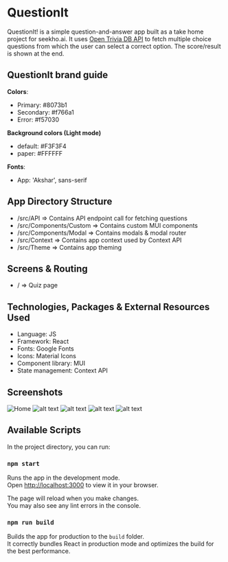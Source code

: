 # QuestionIt

QuestionIt! is a simple question-and-answer app built as a take home project for seekho.ai. It uses [Open Trivia DB API](https://opentdb.com/) to fetch multiple choice questions from which the user can select a correct option. The score/result is shown at the end.

## QuestionIt brand guide

**Colors**:
- Primary: #8073b1
- Secondary: #f766a1
- Error: #f57030

**Background colors (Light mode)**
- default: #F3F3F4
- paper: #FFFFFF

**Fonts**:
- App: 'Akshar', sans-serif

## App Directory Structure
- /src/API => Contains API endpoint call for fetching questions
- /src/Components/Custom => Contains custom MUI components
- /src/Components/Modal => Contains modals & modal router
- /src/Context => Contains app context used by Context API
- /src/Theme => Contains app theming 

 ## Screens & Routing
- / => Quiz page

## Technologies, Packages & External Resources Used

- Language: JS
- Framework: React
- Fonts: Google Fonts
- Icons: Material Icons
- Component library: MUI
- State management: Context API

## Screenshots

![Home](https://i.ibb.co/s2gsVWc/home.png)
![alt text](https://i.ibb.co/JtzMP31/dark.png)
![alt text](https://i.ibb.co/WKWRS39/selected.png)
![alt text](https://i.ibb.co/wNx4Q6j/result.png)
![alt text](https://i.ibb.co/bgpGcyr/about.png)

## Available Scripts

In the project directory, you can run:

### `npm start`

Runs the app in the development mode.\
Open [http://localhost:3000](http://localhost:3000) to view it in your browser.

The page will reload when you make changes.\
You may also see any lint errors in the console.

### `npm run build`

Builds the app for production to the `build` folder.\
It correctly bundles React in production mode and optimizes the build for the best performance.